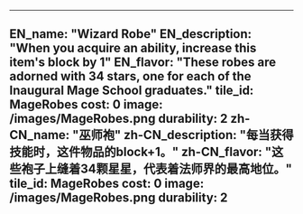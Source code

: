 ---

EN_name: "Wizard Robe"
EN_description: "When you acquire an ability, increase this item's block by 1"
EN_flavor: "These robes are adorned with 34 stars, one for each of the Inaugural Mage School graduates."
tile_id: MageRobes
cost: 0
image: /images/MageRobes.png
durability: 2
zh-CN_name: "巫师袍"
zh-CN_description: "每当获得技能时，这件物品的block+1。"
zh-CN_flavor: "这些袍子上缝着34颗星星，代表着法师界的最高地位。"
tile_id: MageRobes
cost: 0
image: /images/MageRobes.png
durability: 2
---
